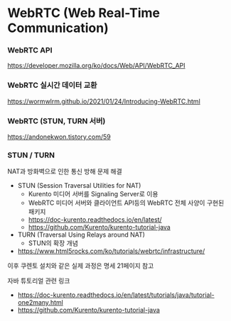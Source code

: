 # WebRTC (Web Real-Time Communication)

### WebRTC API

https://developer.mozilla.org/ko/docs/Web/API/WebRTC_API

### WebRTC 실시간 데이터 교환

https://wormwlrm.github.io/2021/01/24/Introducing-WebRTC.html

### WebRTC (STUN, TURN 서버)

https://andonekwon.tistory.com/59

### STUN / TURN

NAT과 방화벽으로 인한 통신 방해 문제 해결

- STUN (Session Traversal Utilities for NAT)
  - Kurento 미디어 서버를 Signaling Server로 이용
  - WebRTC 미디어 서버와 클라이언트 API등의 WebRTC 전체 사양이 구현된 패키지
  - https://doc-kurento.readthedocs.io/en/latest/
  - https://github.com/Kurento/kurento-tutorial-java
- TURN (Traversal Using Relays around NAT)
  - STUN의 확장 개념
- https://www.html5rocks.com/ko/tutorials/webrtc/infrastructure/



이후 쿠렌토 설치와 같은 실제 과정은 명세 21페이지 참고



자바 튜토리얼 관련 링크

- https://doc-kurento.readthedocs.io/en/latest/tutorials/java/tutorial-one2many.html
- https://github.com/Kurento/kurento-tutorial-java